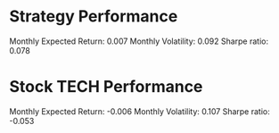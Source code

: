 # Strategy Performance
Monthly Expected Return: 0.007
Monthly Volatility: 0.092
Sharpe ratio: 0.078
# Stock TECH Performance
Monthly Expected Return: -0.006
Monthly Volatility: 0.107
Sharpe ratio: -0.053
